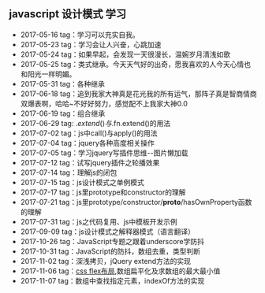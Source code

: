 ﻿## javascript 设计模式 学习
* 2017-05-16 tag：学习可以充实自我。
* 2017-05-23 tag：学习会让人兴奋，心跳加速
* 2017-05-24 tag：如果早起，会发现一天很漫长，温婉岁月清浅如歌
* 2017-05-25 tag：类式继承。今天天气好的出奇，愿我喜欢的人今天心情也和阳光一样明媚。
* 2017-05-31 tag：各种继承
* 2017-06-18 tag：追到我家大神真是花光我的所有运气，那阵子真是智商情商双爆表啊，哈哈~不好好努力，感觉配不上我家大神0.0
* 2017-06-19 tag：组合继承
* 2017-06-29 tag: $.extend()与$.fn.extend()的用法
* 2017-07-02 tag：js中call()与apply()的用法
* 2017-07-04 tag：jquery各种高度相关操作
* 2017-07-05 tag：学习jquery写插件思维--图片懒加载
* 2017-07-12 tag：试写jquery插件之轮播效果
* 2017-07-14 tag：理解js的闭包
* 2017-07-15 tag：js设计模式之单例模式
* 2017-07-17 tag：js里prototype和constructor的理解
* 2017-07-21 tag：js里prototype/constructor/__proto__/hasOwnProperty函数的理解
* 2017-07-31 tag：js之代码复用、js中模板开发示例
* 2017-09-09 tag：js设计模式之解释器模式（语言翻译）
* 2017-10-26 tag：JavaScript专题之跟着underscore学防抖
* 2017-10-31 tag：JavaScript的防抖，数组去重，类型判断
* 2017-11-02 tag：深浅拷贝，jQuery extend方法的实现
* 2017-11-06 tag：[css flex布局](cssDemo/flex-layout.html),数组扁平化及求数组的最大最小值
* 2017-11-07 tag：数组中查找指定元素，indexOf方法的实现
